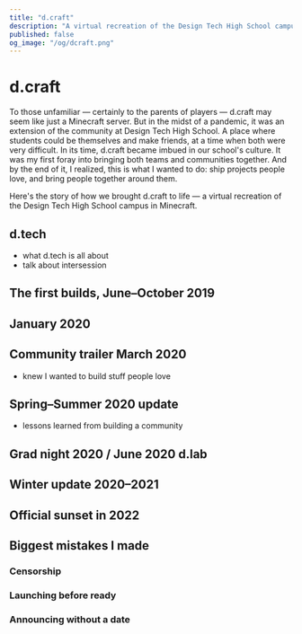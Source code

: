 ```yaml
---
title: "d.craft"
description: "A virtual recreation of the Design Tech High School campus in Minecraft, bringing students together in distanced times."
published: false
og_image: "/og/dcraft.png"
---
```


# d.craft

To those unfamiliar — certainly to the parents of players — d.craft may seem like just a Minecraft server. But in the midst of a pandemic, it was an extension of the community at Design Tech High School. A place where students could be themselves and make friends, at a time when both were very difficult. In its time, d.craft became imbued in our school's culture. It was my first foray into bringing both teams and communities together. And by the end of it, I realized, this is what I wanted to do: ship projects people love, and bring people together around them.

Here's the story of how we brought d.craft to life — a virtual recreation of the Design Tech High School campus in Minecraft.

<Spacer size={16} />

<GalleryCard
  src="/og/dcraft.png"
  alt="A screenshot of d.craft, facing the Design Tech High School front entrance"
/>

## d.tech

- what d.tech is all about
- talk about intersession

## The first builds, June–October 2019

## January 2020

## Community trailer March 2020

- knew I wanted to build stuff people love

## Spring–Summer 2020 update

- lessons learned from building a community

## Grad night 2020 / June 2020 d.lab

## Winter update 2020–2021

## Official sunset in 2022

## Biggest mistakes I made

### Censorship

### Launching before ready

### Announcing without a date
